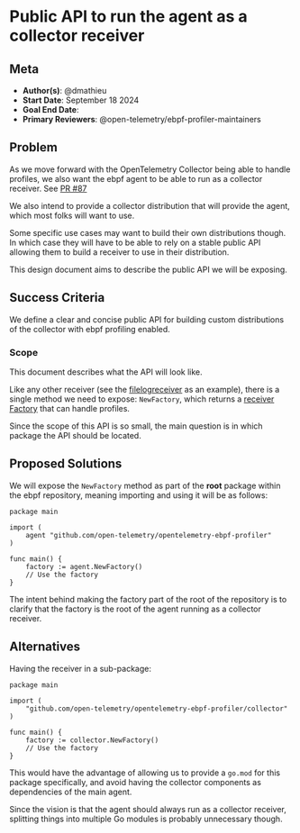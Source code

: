 # Public API to run the agent as a collector receiver

## Meta

- **Author(s)**: @dmathieu
- **Start Date**: September 18 2024
- **Goal End Date**:
- **Primary Reviewers**: @open-telemetry/ebpf-profiler-maintainers

## Problem

As we move forward with the OpenTelemetry Collector being able to handle
profiles, we also want the ebpf agent to be able to run as a collector
receiver.
See [PR #87](https://github.com/open-telemetry/opentelemetry-ebpf-profiler/pull/87)

We also intend to provide a collector distribution that will provide the agent,
which most folks will want to use.

Some specific use cases may want to build their own distributions though. In
which case they will have to be able to rely on a stable public API allowing
them to build a receiver to use in their distribution.

This design document aims to describe the public API we will be exposing.

## Success Criteria

We define a clear and concise public API for building custom distributions of the collector with ebpf profiling enabled.

### Scope

This document describes what the API will look like.

Like any other receiver (see the
[filelogreceiver](https://pkg.go.dev/github.com/open-telemetry/opentelemetry-collector-contrib/receiver/filelogreceiver)
as an example), there is a single method we need to expose: `NewFactory`, which
returns a [receiver
Factory](https://pkg.go.dev/go.opentelemetry.io/collector/receiver#Factory)
that can handle profiles.

Since the scope of this API is so small, the main question is in which package
the API should be located.

## Proposed Solutions

We will expose the `NewFactory` method as part of the **root** package within
the ebpf repository, meaning importing and using it will be as follows:

```golang
package main

import (
	agent "github.com/open-telemetry/opentelemetry-ebpf-profiler"
)

func main() {
	factory := agent.NewFactory()
	// Use the factory
}
```

The intent behind making the factory part of the root of the repository is to
clarify that the factory is the root of the agent running as a
collector receiver.

## Alternatives

Having the receiver in a sub-package:

```golang
package main

import (
	"github.com/open-telemetry/opentelemetry-ebpf-profiler/collector"
)

func main() {
	factory := collector.NewFactory()
	// Use the factory
}
```

This would have the advantage of allowing us to provide a `go.mod` for this
package specifically, and avoid having the collector components as dependencies
of the main agent.

Since the vision is that the agent should always run as a collector receiver,
splitting things into multiple Go modules is probably unnecessary though.
